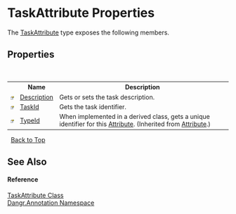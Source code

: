 # TaskAttribute Properties
 

The <a href="T_Dangr_Annotation_TaskAttribute">TaskAttribute</a> type exposes the following members.


## Properties
&nbsp;<table><tr><th></th><th>Name</th><th>Description</th></tr><tr><td>![Public property](media/pubproperty.gif "Public property")</td><td><a href="P_Dangr_Annotation_TaskAttribute_Description">Description</a></td><td>
Gets or sets the task description.</td></tr><tr><td>![Public property](media/pubproperty.gif "Public property")</td><td><a href="P_Dangr_Annotation_TaskAttribute_TaskId">TaskId</a></td><td>
Gets the task identifier.</td></tr><tr><td>![Public property](media/pubproperty.gif "Public property")</td><td><a href="http://msdn2.microsoft.com/en-us/library/sa1bf03e" target="_blank">TypeId</a></td><td>
When implemented in a derived class, gets a unique identifier for this <a href="http://msdn2.microsoft.com/en-us/library/e8kc3626" target="_blank">Attribute</a>.
 (Inherited from <a href="http://msdn2.microsoft.com/en-us/library/e8kc3626" target="_blank">Attribute</a>.)</td></tr></table>&nbsp;
<a href="#taskattribute-properties">Back to Top</a>

## See Also


#### Reference
<a href="T_Dangr_Annotation_TaskAttribute">TaskAttribute Class</a><br /><a href="N_Dangr_Annotation">Dangr.Annotation Namespace</a><br />
